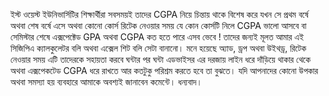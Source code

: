 ইস্ট ওয়েস্ট ইউনিভার্সিটির শিক্ষার্থীরা সবসময়ই তাদের CGPA নিয়ে চিন্তায় থাকে বিশেষ করে যখন সে প্রথম বর্ষে অথবা শেষ বর্ষে এসে অথবা  কোনো কোর্স রিটেক নেওয়ার সময় যে কোন কোর্সটি নিলে CGPA ভালো আসবে বা সেমিস্টার শেষে এক্সপেক্টেড GPA অথবা CGPA কত হতে পারে এসব ভেবে ! তাদের জন্যই মূলত আমার এই সিজিপিএ ক্যালকুলেটর বলি অথবা এক্সেল শিট বলি সেটা বানানো।  মনে হয়েছে অ্যাড, ড্রপ অথবা উইথড্র, রিটেক নেওয়ার সময় এটি তাদেরকে সহায়তা করবে ঘন্টার পর ঘন্টা এডভাইসর এর দরজায় লাইন ধরে দাঁড়িয়ে থাকার থেকে অথবা এক্সপেকটেড CGPA ধরে রাখতে আর কতটুকু পরিশ্রম করতে হবে তা বুঝতে। যদি আপনাদের কোনো উপকার অথবা সমস্যা হয় ব্যবহারে আমাকে অবশ্যই জানাবেন কমেন্টে। ধন্যবাদ।
